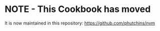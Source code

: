 # NOTE - This Cookbook has moved

It is now maintained in this repository: https://github.com/phutchins/nvm
